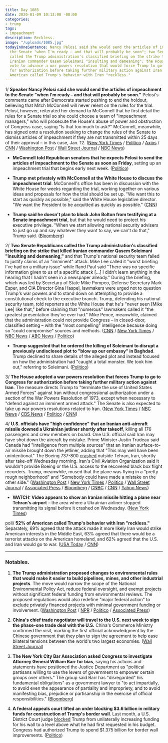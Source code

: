 ```yaml
---
title: Day 1085
date: 2020-01-09 10:13:00 -08:00
categories:
- trump
tags:
- impeachment
description: Reckless.
image: "/uploads/1085.jpg"
todayInOneSentence: Nancy Pelosi said she would send the articles of impeachment to
  the Senate "when I'm ready – and that will probably be soon"; two Senate Republicans
  called the Trump administration's classified briefing on the strike that killed
  Iranian commander Qasem Soleimani "insulting and demeaning"; the House took a preliminary
  vote to advance a war powers resolution that would force Trump to go to Congress
  for authorization before taking further military action against Iran; and 52% of
  American called Trump's behavior with Iran "reckless."
---
```


1/ **Speaker Nancy Pelosi said she would send the articles of impeachment to the Senate "when I'm ready – and that will probably be soon."** Pelosi's comments came after Democrats started pushing to end the holdout, believing that Mitch McConnell will never relent on the rules for the trial. Pelosi, however, reiterated her demand to McConnell that he first detail the rules for a Senate trial so she could choose a team of "impeachment managers," who will prosecute the House's abuse of power and obstruction of Congress case, saying "Is that too much to ask?" McConnell, meanwhile, has signed onto a resolution seeking to change the rules of the Senate to dismiss articles of impeachment if they are not transmitted within 25 days of their approval – in this case, Jan. 12. ([New York Times](https://www.nytimes.com/2020/01/09/us/politics/impeachment-articles.html) / [Politico](https://www.politico.com/news/2020/01/09/pelosi-not-budging-send-impeachment-articles-096698) / [Axios](https://www.axios.com/mcconnell-senate-rules-articles-impeachment-hawley-a0767d39-0421-48d2-9cc0-d75aa1256e82.html) / [CNN](https://www.cnn.com/2020/01/09/politics/pelosi-impeachment-plans/index.html) / [Washington Post](https://www.washingtonpost.com/politics/trump-impeachment-live-updates/2020/01/09/4e59f47e-32cb-11ea-9313-6cba89b1b9fb_story.html) / [Wall Street Journal](https://www.wsj.com/articles/pelosi-faces-new-call-to-send-impeachment-articles-to-senate-11578582348) / [NBC News](https://www.nbcnews.com/politics/trump-impeachment-inquiry/top-house-democrat-time-send-articles-impeachment-senate-n1112831))

* **McConnell told Republican senators that he expects Pelosi to send the articles of impeachment to the Senate as soon as Friday**, setting up an impeachment trial that begins early next week. ([Politico](https://www.politico.com/news/2020/01/09/mitch-mcconnell-trump-impeachment-096786))

* **Trump met privately with McConnell at the White House to discuss the impeachment trial**. McConnell's office has been in discussion with the White House for weeks regarding the trial, working together on various ideas and proposals for how the trial should be set up. "We want this to start as quickly as possible," said the White House legislative director. "We want the President to be acquitted as quickly as possible." ([CNN](https://www.cnn.com/2020/01/08/politics/mcconnell-meets-trump-impeachment/index.html))

* **Trump said he doesn't plan to block John Bolton from testifying at a Senate impeachment trial**, but that he would need to protect his executive privilege. "When we start allowing national security advisers to just go up and say whatever they want to say, we can't do that," Trump said. ([Bloomberg](https://www.bloomberg.com/news/articles/2020-01-09/some-democrats-ask-pelosi-to-let-trial-begin-impeachment-update))

2/ **Two Senate Republicans called the Trump administration's classified briefing on the strike that killed Iranian commander Qasem Soleimani "insulting and demeaning,"** and that Trump's national security team failed to justify claims of an "imminent" attack. Mike Lee called it "worst briefing I've had on a military issue" while Rand Paul said "There was no specific information given to us of a specific attack \[...\] I didn't learn anything in the hearing that I hadn't seen in a newspaper already." During the briefing, which was led by Secretary of State Mike Pompeo, Defense Secretary Mark Esper, and CIA Director Gina Haspel, lawmakers were urged not to question Trump's war powers and to stand down on attempting to provide a constitutional check to the executive branch. Trump, defending his national security team, told reporters at the White House that he's "never seen \[Mike Lee\] like that," before claiming that "numerous" lawmakers called it "the greatest presentation they've ever had." Mike Pence, meanwhile, claimed that the administration could not provide Congress – in closed-door, classified setting – with the "most compelling" intelligence because doing so "could compromise" sources and methods. ([CNN](https://www.cnn.com/2020/01/08/politics/iran-briefing-senators/index.html) / [New York Times](https://www.nytimes.com/2020/01/08/us/politics/senator-mike-lee-iran-briefing.html) / [NBC News](https://www.nbcnews.com/politics/national-security/pence-says-sharing-intel-congress-could-compromise-sources-n1112791) / [ABC News](https://abcnews.go.com/Politics/defense-secretary-esper-privately-warned-lawmakers-debating-trumps/story?id=68164993) / [Politico](https://www.politico.com/news/2020/01/09/pence-mike-lee-iran-briefing-096652))

* **Trump suggested that he ordered the killing of Soleimani to disrupt a previously undisclosed plot to "blow up our embassy" in Baghdad**. Trump declined to share details of the alleged plot and instead focused on how the administration had "caught a total monster. We took him out," referring to Soleimani. ([Politico](https://www.politico.com/news/2020/01/09/trump-soleimani-embassy-plot-096717))

3/ **The House adopted a war powers resolution that forces Trump to go to Congress for authorization before taking further military action against Iran**. The measure directs Trump to "terminate the use of United States Armed Forces" against Iran without congressional authorization under a section of the War Powers Resolution of 1973, except when necessary to "defend against an imminent armed attack." The Senate is also expected to take up war powers resolutions related to Iran. ([New York Times](https://www.nytimes.com/2020/01/09/us/politics/trump-iran-war-powers.html) / [NBC News](https://www.nbcnews.com/politics/congress/pelosi-says-house-send-clear-war-powers-statement-trump-thursday-n1113006) / [CBS News](https://www.cbsnews.com/news/house-vote-war-powers-resolution-limiting-trumps-ability-act-against-iran-watch-live-stream-updates-2020-01-09/) / [Politico](https://www.politico.com/news/2020/01/09/democrats-iran-house-war-powers-trump-096848) / [CNN](https://www.cnn.com/2020/01/09/politics/house-vote-war-powers-resolution-iran/index.html))

4/ **U.S. officials have "high confidence" that an Iranian anti-aircraft missile downed a Ukrainian jetliner shortly after takeoff**, killing all 176 passengers and crew members on board. One U.S. official said Iran may have shot down the aircraft by mistake. Prime Minister Justin Trudeau said Canada had "intelligence from multiple sources" that an Iranian surface-to-air missile brought down the jetliner, adding that "This may well have been unintentional." The Boeing 737-800 [crashed](https://www.npr.org/2020/01/07/794430621/jetliner-reportedly-carrying-180-people-crashes-near-tehran-airport) outside Tehran, Iran, shortly after take-off Wednesday morning. Iran's Civil Aviation Organization said it wouldn't provide Boeing or the U.S. access to the recovered black box flight recorders. Trump, meanwhile, mused that the plane was flying in a "pretty rough neighborhood" and "Somebody could have made a mistake on the other side." ([Washington Post](https://www.washingtonpost.com/world/europe/ukraine-flight-was-on-fire-in-air-and-returning-to-tehran-at-time-of-crash-iran-investigators-say/2020/01/09/9b27434c-3244-11ea-971b-43bec3ff9860_story.html) / [New York Times](https://www.nytimes.com/2020/01/09/world/middleeast/iran-plane-crash-ukraine.html) / [Politico](https://www.politico.com/news/2020/01/09/us-officials-iran-ukrainian-jetliner-096716) / [Wall Street Journal](https://www.wsj.com/articles/boeing-jet-was-on-fire-before-crash-iran-says-11578558346) / [Associated Press](https://apnews.com/2a2dc1478299d83e233c2cb4d4cd1891) / [Bloomberg](https://www.bloomberg.com/news/articles/2020-01-09/missile-strike-seen-by-u-s-officials-as-likely-iran-crash-cause) / [CNBC](https://www.cnbc.com/2020/01/09/trump-says-he-has-doesnt-believe-the-boeing-plane-crash-in-iran-was-due-to-mechanical-error.html) / [CNN](https://www.cnn.com/2020/01/09/politics/is-iran-ukraine-plane/index.html) / [Yahoo News](https://news.yahoo.com/explanations-for-ukrainian-air-crash-elusive-amid-political-tensions-with-iran-154827922.html))

* **WATCH: Video appears to show an Iranian missile hitting a plane near Tehran's airport** – the area where a Ukrainian airliner stopped transmitting its signal before it crashed on Wednesday. ([New York Times](https://www.nytimes.com/2020/01/09/video/iran-plane-missile.html))

poll/ **52% of American called Trump's behavior with Iran "reckless."** Separately, 69% agreed that the attack made it more likely Iran would strike American interests in the Middle East, 63% agreed that there would be a terrorist attacks on the American homeland, and 62% agreed that the U.S. and Iran would go to war. ([USA Today](https://www.usatoday.com/story/news/politics/2020/01/09/killing-soleimani-made-us-less-safe-trump-reckless-iran-poll/2835962001/) / [CNN](https://www.cnn.com/2020/01/09/politics/poll-soleimani-iran-usa-today-ipsos/index.html))

---

### Notables.

1. **The Trump administration proposed changes to environmental rules that would make it easier to build pipelines, mines, and other industrial projects**. The move would narrow the scope of the National Environmental Policy Act, reduce federal oversight, and exempt projects without significant federal funding from environmental reviews. The proposed regulations would also redefine "major federal action" to exclude privately financed projects with minimal government funding or involvement. ([Washington Post](https://www.washingtonpost.com/climate-environment/white-house-wants-to-change-rules-to-speed-up-highway-projects-pipelines-drilling/2020/01/08/4e248fda-325a-11ea-9313-6cba89b1b9fb_story.html) / [NPR](https://www.npr.org/2020/01/09/794857523/trump-administration-proposes-major-changes-to-bedrock-environmental-law) / [Politico](https://www.politico.com/news/2020/01/09/donald-trump-national-environmental-policy-act-096679) / [Associated Press](https://apnews.com/b67ffbf17718dab53259e2ce003ad37b))

2. **China's chief trade negotiator will travel to the U.S. next week to sign the phase-one trade deal with the U.S.** China's Commerce Ministry confirmed the visit, marking the first official acknowledgment by the Chinese government that they plan to sign the agreement to help ease bilateral tensions between the world's two largest economies. ([Wall Street Journal](https://www.wsj.com/articles/china-to-send-chief-trade-negotiator-to-u-s-to-sign-phase-one-deal-11578561834))

3. **The New York City Bar Association asked Congress to investigate Attorney General William Barr for bias**, saying his actions and statements have positioned the Justice Department as "political partisans willing to use the levers of government to empower certain groups over others." The group said Barr has "disregarded" his fundamental obligations" as a government lawyer to "to act impartially, to avoid even the appearance of partiality and impropriety, and to avoid manifesting bias, prejudice or partisanship in the exercise of official responsibilities." ([Bloomberg](https://www.bloomberg.com/news/articles/2020-01-09/investigate-barr-for-bias-n-y-bar-association-tells-congress))

4. **A federal appeals court lifted an order blocking $3.6 billion in military funds for construction of Trump's border wall**. Last month, a U.S. District Court judge [blocked](https://www.politico.com/news/2019/12/14/judge-trump-border-wall-obama-084540) Trump from unilaterally increasing funding for his wall to a level above what he had first requested in his budget. Congress had authorized Trump to spend $1.375 billion for border wall improvements. ([Politico](https://www.politico.com/news/2020/01/08/trump-border-wall-funds-block-096527))